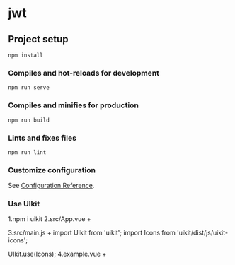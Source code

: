 # jwt

## Project setup
```
npm install
```

### Compiles and hot-reloads for development
```
npm run serve
```

### Compiles and minifies for production
```
npm run build
```

### Lints and fixes files
```
npm run lint
```

### Customize configuration
See [Configuration Reference](https://cli.vuejs.org/config/).

### Use UIkit
1.npm i uikit
2.src/App.vue  +
 <style lang="less">
  @import "../node_modules/uikit/src/less/uikit.less";
</style>
3.src/main.js +
import UIkit from 'uikit';
import Icons from 'uikit/dist/js/uikit-icons';

UIkit.use(Icons);
4.example.vue +
<!-- Add "scoped" attribute to limit CSS to this component only -->
<style scoped lang="less">

</style>
